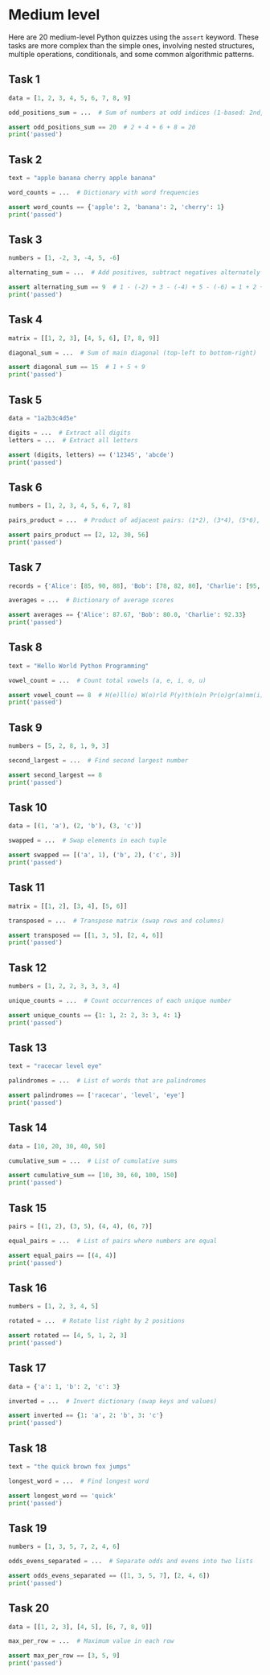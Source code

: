# Medium level 

Here are 20 medium-level Python quizzes using the `assert` keyword. These tasks are more 
complex than the simple ones, involving nested structures, multiple operations, 
conditionals, and some common algorithmic patterns.


## Task 1

```python
data = [1, 2, 3, 4, 5, 6, 7, 8, 9]

odd_positions_sum = ...  # Sum of numbers at odd indices (1-based: 2nd, 4th, 6th, etc.)

assert odd_positions_sum == 20  # 2 + 4 + 6 + 8 = 20
print('passed')
```

## Task 2

```python
text = "apple banana cherry apple banana"

word_counts = ...  # Dictionary with word frequencies

assert word_counts == {'apple': 2, 'banana': 2, 'cherry': 1}
print('passed')
```

## Task 3

```python
numbers = [1, -2, 3, -4, 5, -6]

alternating_sum = ...  # Add positives, subtract negatives alternately starting with add

assert alternating_sum == 9  # 1 - (-2) + 3 - (-4) + 5 - (-6) = 1 + 2 + 3 + 4 + 5 + 6 = 21
print('passed')
```

## Task 4

```python
matrix = [[1, 2, 3], [4, 5, 6], [7, 8, 9]]

diagonal_sum = ...  # Sum of main diagonal (top-left to bottom-right)

assert diagonal_sum == 15  # 1 + 5 + 9
print('passed')
```

## Task 5

```python
data = "1a2b3c4d5e"

digits = ...  # Extract all digits
letters = ...  # Extract all letters

assert (digits, letters) == ('12345', 'abcde')
print('passed')
```

## Task 6

```python
numbers = [1, 2, 3, 4, 5, 6, 7, 8]

pairs_product = ...  # Product of adjacent pairs: (1*2), (3*4), (5*6), (7*8)

assert pairs_product == [2, 12, 30, 56]
print('passed')
```

## Task 7

```python
records = {'Alice': [85, 90, 88], 'Bob': [78, 82, 80], 'Charlie': [95, 92, 90]}

averages = ...  # Dictionary of average scores

assert averages == {'Alice': 87.67, 'Bob': 80.0, 'Charlie': 92.33}
print('passed')
```

## Task 8

```python
text = "Hello World Python Programming"

vowel_count = ...  # Count total vowels (a, e, i, o, u)

assert vowel_count == 8  # H(e)ll(o) W(o)rld P(y)th(o)n Pr(o)gr(a)mm(i)ng
print('passed')
```

## Task 9

```python
numbers = [5, 2, 8, 1, 9, 3]

second_largest = ...  # Find second largest number

assert second_largest == 8
print('passed')
```

## Task 10

```python
data = [(1, 'a'), (2, 'b'), (3, 'c')]

swapped = ...  # Swap elements in each tuple

assert swapped == [('a', 1), ('b', 2), ('c', 3)]
print('passed')
```

## Task 11

```python
matrix = [[1, 2], [3, 4], [5, 6]]

transposed = ...  # Transpose matrix (swap rows and columns)

assert transposed == [[1, 3, 5], [2, 4, 6]]
print('passed')
```

## Task 12

```python
numbers = [1, 2, 2, 3, 3, 3, 4]

unique_counts = ...  # Count occurrences of each unique number

assert unique_counts == {1: 1, 2: 2, 3: 3, 4: 1}
print('passed')
```

## Task 13

```python
text = "racecar level eye"

palindromes = ...  # List of words that are palindromes

assert palindromes == ['racecar', 'level', 'eye']
print('passed')
```

## Task 14
```python
data = [10, 20, 30, 40, 50]

cumulative_sum = ...  # List of cumulative sums

assert cumulative_sum == [10, 30, 60, 100, 150]
print('passed')
```

## Task 15
```python
pairs = [(1, 2), (3, 5), (4, 4), (6, 7)]

equal_pairs = ...  # List of pairs where numbers are equal

assert equal_pairs == [(4, 4)]
print('passed')
```

## Task 16
```python
numbers = [1, 2, 3, 4, 5]

rotated = ...  # Rotate list right by 2 positions

assert rotated == [4, 5, 1, 2, 3]
print('passed')
```

## Task 17

```python
data = {'a': 1, 'b': 2, 'c': 3}

inverted = ...  # Invert dictionary (swap keys and values)

assert inverted == {1: 'a', 2: 'b', 3: 'c'}
print('passed')
```

## Task 18

```python
text = "the quick brown fox jumps"

longest_word = ...  # Find longest word

assert longest_word == 'quick'
print('passed')
```

## Task 19

```python
numbers = [1, 3, 5, 7, 2, 4, 6]

odds_evens_separated = ...  # Separate odds and evens into two lists

assert odds_evens_separated == ([1, 3, 5, 7], [2, 4, 6])
print('passed')
```

## Task 20

```python
data = [[1, 2, 3], [4, 5], [6, 7, 8, 9]]

max_per_row = ...  # Maximum value in each row

assert max_per_row == [3, 5, 9]
print('passed')
```



